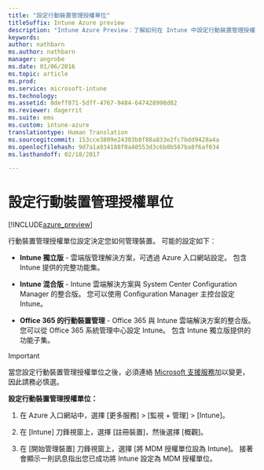 ```yaml
---
title: "設定行動裝置管理授權單位"
titleSuffix: Intune Azure preview
description: "Intune Azure Preview︰了解如何在 Intune 中設定行動裝置管理授權單位。 "
keywords: 
author: nathbarn
ms.author: nathbarn
manager: angrobe
ms.date: 01/06/2016
ms.topic: article
ms.prod: 
ms.service: microsoft-intune
ms.technology: 
ms.assetid: 8deff871-5dff-4767-9484-647428998d82
ms.reviewer: dagerrit
ms.suite: ems
ms.custom: intune-azure
translationtype: Human Translation
ms.sourcegitcommit: 153cce3809e24303b8f88a833e2fc7bdd9428a4a
ms.openlocfilehash: 9d7a1a934188f0a40553d3c6b8b567ba8f6af034
ms.lasthandoff: 02/18/2017

---
```


# <a name="set-the-mobile-device-management-authority"></a>設定行動裝置管理授權單位 

[!INCLUDE[azure_preview](../includes/azure_preview.md)]

行動裝置管理授權單位設定決定您如何管理裝置。 可能的設定如下︰

- **Intune 獨立版** - 雲端版管理解決方案，可透過 Azure 入口網站設定。 包含 Intune 提供的完整功能集。

- **Intune 混合版** - Intune 雲端解決方案與 System Center Configuration Manager 的整合版。 您可以使用 Configuration Manager 主控台設定 Intune。

- **Office 365 的行動裝置管理** - Office 365 與 Intune 雲端解決方案的整合版。 您可以從 Office 365 系統管理中心設定 Intune。 包含 Intune 獨立版提供的功能子集。

>[!IMPORTANT]
>當您設定行動裝置管理授權單位之後，必須連絡 [Microsoft 支援服務](https://docs.microsoft.com/intune/troubleshoot/how-to-get-support-for-microsoft-intune)加以變更，因此請務必慎選。

**設定行動裝置管理授權單位：**

1. 在 Azure 入口網站中，選擇 [更多服務] > [監視 + 管理] > [Intune]。

2. 在 [Intune] 刀鋒視窗上，選擇 [註冊裝置]，然後選擇 [概觀]。

3. 在 [開始管理裝置] 刀鋒視窗上，選擇 [將 MDM 授權單位設為 Intune]。 接著會顯示一則訊息指出您已成功將 Intune 設定為 MDM 授權單位。

